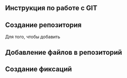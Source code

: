 ## Инструкция по работе с GIT

## Создание репозитория
Для того, чтобы добавить
## Добавление файлов в репозиторий

## Создание фиксаций